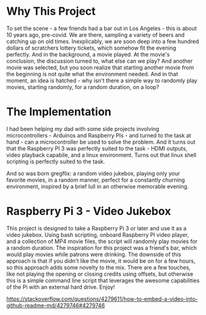 # Why This Project

To set the scene - a few friends had a bar out in Los Angeles - this is about 10 years ago, pre-covid. We are there, sampling a variety of beers and catching up on old times. Inexplicably, we are soon deep into a few hundred dollars of scratchers lottery tickets, which somehow fit the evening perfectly. And in the background, a movie played. At the movie's conclusion, the discussion turned to, what else can we play? And another movie was selected, but you soon realize that starting another movie from the beginning is not quite what the environment needed. And in that moment, an idea is hatched - why isn't there a simple way to randomly play movies, starting randomly, for a random duration, on a loop? 

# The Implementation

I had been helping my dad with some side projects involving microcontrollers - Arduinos and Raspberry PIs - and turned to the task at hand - can a microcontroller be used to solve the problem. And it turns out that the Raspberry PI 3 was perfectly suited to the task - HDMI outputs, video playback capabile, and a linux environment. Turns out that linux shell scripting is perfectly suited to the task. 

And so was born gregflix: a random video jukebox, playing only your favorite movies, in a random manner, perfect for a constantly churning environment, inspired by a brief lull in an otherwise memorable evening.

# Raspberry Pi 3 - Video Jukebox

This project is designed to take a Raspberry Pi 3 or later and use it as a video jukebox. Using bash scripting, onboard Raspberry PI video player, and a collection of MP4 movie files, the script will randomly play movies for a random duration. The inspiration for this project was a friend's bar, which would play movies while patrons were drinking. The downside of this approach is that if you didn't like the movie, it would be on for a few hours, so this approach adds some novelty to the mix. There are a few touches, like not playing the opening or closing credits using offsets, but otherwise this is a simple command line script that leverages the awesome capabilities of the Pi with an external hard drive. Enjoy!

https://stackoverflow.com/questions/4279611/how-to-embed-a-video-into-github-readme-md/4279746#4279746
